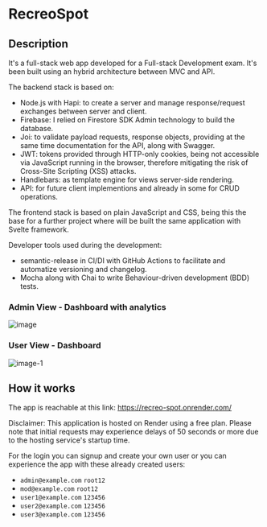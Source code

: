 # RecreoSpot

## Description

It's a full-stack web app developed for a Full-stack Development exam. It's been built using an hybrid architecture between MVC and API.

The backend stack is based on:

- Node.js with Hapi: to create a server and manage response/request exchanges between server and client.
- Firebase: I relied on Firestore SDK Admin technology to build the database.
- Joi: to validate payload requests, response objects, providing at the same time documentation for the API, along with Swagger.
- JWT: tokens provided through HTTP-only cookies, being not accessible via JavaScript running in the browser, therefore mitigating the risk of Cross-Site Scripting (XSS) attacks.
- Handlebars: as template engine for views server-side rendering.
- API: for future client implementions and already in some for CRUD operations.

The frontend stack is based on plain JavaScript and CSS, being this the base for a further project where will be built the same application with Svelte framework.

Developer tools used during the development:

- semantic-release in CI/DI with GitHub Actions to facilitate and automatize versioning and changelog.
- Mocha along with Chai to write Behaviour-driven development (BDD) tests.

### Admin View - Dashboard with analytics

![image](https://github.com/k41205/recreo-spot/assets/93975067/5895f89c-682b-4dd4-80d1-d4d778992dd4)

### User View - Dashboard

![image-1](https://github.com/k41205/recreo-spot/assets/93975067/8fd1f857-3001-4963-9c34-7325779d3eab)

## How it works

The app is reachable at this link: https://recreo-spot.onrender.com/

Disclaimer: This application is hosted on Render using a free plan. Please note that initial requests may experience delays of 50 seconds or more due to the hosting service's startup time.

For the login you can signup and create your own user or you can experience the app with these already created users:

- `admin@example.com` `root12`
- `mod@example.com` `root12`
- `user1@example.com` `123456`
- `user2@example.com` `123456`
- `user3@example.com` `123456`
